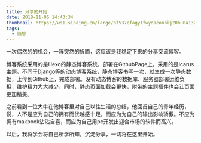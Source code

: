 ```yaml
---
title: 分享的开始
date: 2018-11-06 14:43:34
thumbnail: https://ws1.sinaimg.cn/large/bf537efagy1fwydaeonblj20hu0a13z4.jpg
tags:
  - 随想
---
```

一次偶然的的机会，一阵突然的折腾，这应该是我稳定下来的分享交流博客。

博客系统采用的是Hexo的静态博客系统，部署在GithubPage上，采用的是Icarus主题。不同于Django等的动态博客系统，静态博客书写一次，就生成一次静态数据，上传到Github上，完成部署。没有动态博客的数据库、服务器部署运维负担，维护精力大大减少，同时，静态页面加载会更快，附带的主题插件也会让页面更加精美。

之前看到一位大牛在他博客里对自己以往生活的总结，他回首自己的青年经历，说，人不是应为自己的拥有而优越感十足，而应为为自己的输出影响骄傲。不应为拥有makbook沾沾自喜，而应为自己用pc开发出迎合市场的软件而高兴。

以后，我将学会将自己所学所知，沉淀分享，一切将在这里开始。
 
